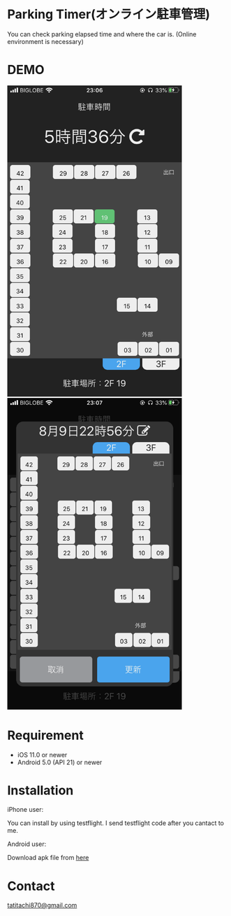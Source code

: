 # Parking Timer(オンライン駐車管理)
 
You can check parking elapsed time and where the car is. (Online environment is necessary)
 
# DEMO

<img src="https://github.com/BanaoLihua/ParkingApp/blob/main/demo/01.png" width=400> <img src="https://github.com/BanaoLihua/ParkingApp/blob/main/demo/02.png" width=400>
 
# Requirement
 
* iOS 11.0 or newer
* Android 5.0 (API 21) or newer
 
# Installation
 
iPhone user:

You can install by using testflight. I send testflight code after you cantact to me.

Android user:

Download apk file from [here](https://www.dropbox.com/s/qum31gifcese0ta/parkingApp-960c412b6dec4703bd10171f595a13f8-signed.apk?dl=0)


# Contact
tatitachi870@gmail.com
 
